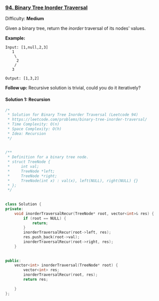 ### [94\. Binary Tree Inorder Traversal](https://leetcode.com/problems/binary-tree-inorder-traversal/ )
  
  
Difficulty: **Medium**
  
  
Given a binary tree, return the _inorder_ traversal of its nodes' values.
  
**Example:**
  
```
Input: [1,null,2,3]
   1
    \
     2
    /
   3
  
Output: [1,3,2]
```
  
**Follow up:** Recursive solution is trivial, could you do it iteratively?
  
  
#### Solution 1: Recursion
  
  
```cpp
/*
 * Solution for Binary Tree Inorder Traversal (Leetcode 94)
 * https://leetcode.com/problems/binary-tree-inorder-traversal/
 * Time Complexity: O(n)
 * Space Complexity: O(h)
 * Idea: Recursion
 */
  
  
/**
 * Definition for a binary tree node.
 * struct TreeNode {
 *     int val;
 *     TreeNode *left;
 *     TreeNode *right;
 *     TreeNode(int x) : val(x), left(NULL), right(NULL) {}
 * };
 */
  
  
class Solution {
private:
    void inorderTraversalRecur(TreeNode* root, vector<int>& res) {
        if (root == NULL) {
            return;
        }
        inorderTraversalRecur(root->left, res);
        res.push_back(root->val);
        inorderTraversalRecur(root->right, res);
    }
  
  
public:
    vector<int> inorderTraversal(TreeNode* root) {
        vector<int> res;
        inorderTraversalRecur(root, res);
        return res;
  
    }
};
```  
  